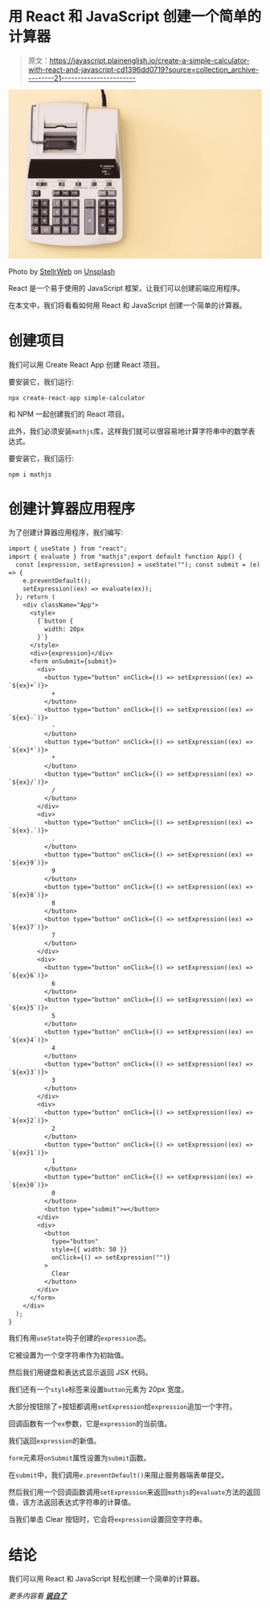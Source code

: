 # 用 React 和 JavaScript 创建一个简单的计算器

> 原文：<https://javascript.plainenglish.io/create-a-simple-calculator-with-react-and-javascript-cd1396dd0719?source=collection_archive---------21----------------------->

![](img/a01e0020c01b9580fa2b7f443f7341ef.png)

Photo by [StellrWeb](https://unsplash.com/@stellrweb?utm_source=medium&utm_medium=referral) on [Unsplash](https://unsplash.com?utm_source=medium&utm_medium=referral)

React 是一个易于使用的 JavaScript 框架，让我们可以创建前端应用程序。

在本文中，我们将看看如何用 React 和 JavaScript 创建一个简单的计算器。

# 创建项目

我们可以用 Create React App 创建 React 项目。

要安装它，我们运行:

```
npx create-react-app simple-calculator
```

和 NPM 一起创建我们的 React 项目。

此外，我们必须安装`mathjs`库，这样我们就可以很容易地计算字符串中的数学表达式。

要安装它，我们运行:

```
npm i mathjs
```

# 创建计算器应用程序

为了创建计算器应用程序，我们编写:

```
import { useState } from "react";
import { evaluate } from "mathjs";export default function App() {
  const [expression, setExpression] = useState(""); const submit = (e) => {
    e.preventDefault();
    setExpression((ex) => evaluate(ex));
  }; return (
    <div className="App">
      <style>
        {`button {
          width: 20px
        }`}
      </style>
      <div>{expression}</div>
      <form onSubmit={submit}>
        <div>
          <button type="button" onClick={() => setExpression((ex) => `${ex}+`)}>
            +
          </button>
          <button type="button" onClick={() => setExpression((ex) => `${ex}-`)}>
            -
          </button>
          <button type="button" onClick={() => setExpression((ex) => `${ex}*`)}>
            *
          </button>
          <button type="button" onClick={() => setExpression((ex) => `${ex}/`)}>
            /
          </button>
        </div>
        <div>
          <button type="button" onClick={() => setExpression((ex) => `${ex}.`)}>
            .
          </button>
          <button type="button" onClick={() => setExpression((ex) => `${ex}9`)}>
            9
          </button>
          <button type="button" onClick={() => setExpression((ex) => `${ex}8`)}>
            8
          </button>
          <button type="button" onClick={() => setExpression((ex) => `${ex}7`)}>
            7
          </button>
        </div>
        <div>
          <button type="button" onClick={() => setExpression((ex) => `${ex}6`)}>
            6
          </button>
          <button type="button" onClick={() => setExpression((ex) => `${ex}5`)}>
            5
          </button>
          <button type="button" onClick={() => setExpression((ex) => `${ex}4`)}>
            4
          </button>
          <button type="button" onClick={() => setExpression((ex) => `${ex}3`)}>
            3
          </button>
        </div>
        <div>
          <button type="button" onClick={() => setExpression((ex) => `${ex}2`)}>
            2
          </button>
          <button type="button" onClick={() => setExpression((ex) => `${ex}1`)}>
            1
          </button>
          <button type="button" onClick={() => setExpression((ex) => `${ex}0`)}>
            0
          </button>
          <button type="submit">=</button>
        </div>
        <div>
          <button
            type="button"
            style={{ width: 50 }}
            onClick={() => setExpression("")}
          >
            Clear
          </button>
        </div>
      </form>
    </div>
  );
}
```

我们有用`useState`钩子创建的`expression`态。

它被设置为一个空字符串作为初始值。

然后我们用键盘和表达式显示返回 JSX 代码。

我们还有一个`style`标签来设置`button`元素为 20px 宽度。

大部分按钮除了=按钮都调用`setExpression`给`expression`追加一个字符。

回调函数有一个`ex`参数，它是`expression`的当前值。

我们返回`expression`的新值。

`form`元素将`onSubmit`属性设置为`submit`函数。

在`submit`中，我们调用`e.preventDefault()`来阻止服务器端表单提交。

然后我们用一个回调函数调用`setExpression`来返回`mathjs`的`evaluate`方法的返回值，该方法返回表达式字符串的计算值。

当我们单击 Clear 按钮时，它会将`expression`设置回空字符串。

# 结论

我们可以用 React 和 JavaScript 轻松创建一个简单的计算器。

*更多内容看* [***说白了***](https://plainenglish.io/)